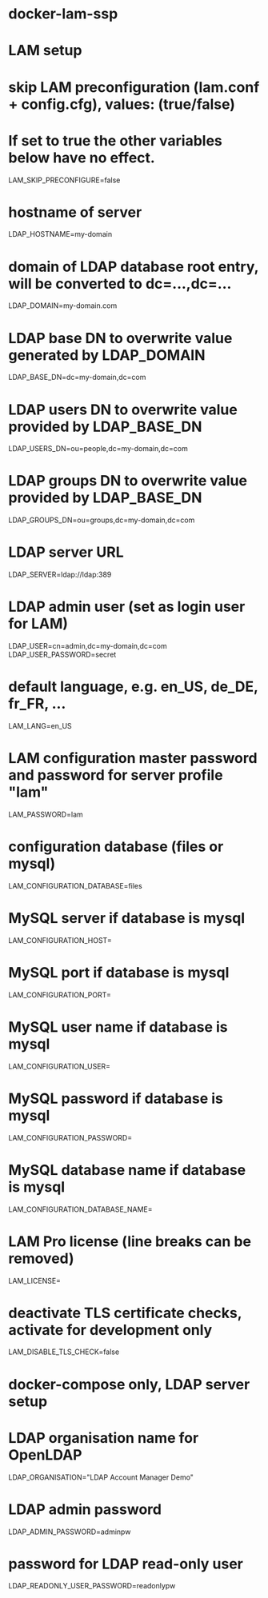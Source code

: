 # docker-lam-ssp
#
# LAM setup
#
# skip LAM preconfiguration (lam.conf + config.cfg), values: (true/false)
# If set to true the other variables below have no effect.
LAM_SKIP_PRECONFIGURE=false
# hostname of server
LDAP_HOSTNAME=my-domain
# domain of LDAP database root entry, will be converted to dc=...,dc=...
LDAP_DOMAIN=my-domain.com
# LDAP base DN to overwrite value generated by LDAP_DOMAIN
LDAP_BASE_DN=dc=my-domain,dc=com
# LDAP users DN to overwrite value provided by LDAP_BASE_DN
LDAP_USERS_DN=ou=people,dc=my-domain,dc=com
# LDAP groups DN to overwrite value provided by LDAP_BASE_DN
LDAP_GROUPS_DN=ou=groups,dc=my-domain,dc=com
# LDAP server URL
LDAP_SERVER=ldap://ldap:389
# LDAP admin user (set as login user for LAM)
LDAP_USER=cn=admin,dc=my-domain,dc=com
LDAP_USER_PASSWORD=secret
# default language, e.g. en_US, de_DE, fr_FR, ...
LAM_LANG=en_US
# LAM configuration master password and password for server profile "lam"
LAM_PASSWORD=lam

# configuration database (files or mysql)
LAM_CONFIGURATION_DATABASE=files
# MySQL server if database is mysql
LAM_CONFIGURATION_HOST=
# MySQL port if database is mysql
LAM_CONFIGURATION_PORT=
# MySQL user name if database is mysql
LAM_CONFIGURATION_USER=
# MySQL password if database is mysql
LAM_CONFIGURATION_PASSWORD=
# MySQL database name if database is mysql
LAM_CONFIGURATION_DATABASE_NAME=

# LAM Pro license (line breaks can be removed)
LAM_LICENSE=

# deactivate TLS certificate checks, activate for development only
LAM_DISABLE_TLS_CHECK=false

#
# docker-compose only, LDAP server setup
#
# LDAP organisation name for OpenLDAP
LDAP_ORGANISATION="LDAP Account Manager Demo"
# LDAP admin password
LDAP_ADMIN_PASSWORD=adminpw
# password for LDAP read-only user
LDAP_READONLY_USER_PASSWORD=readonlypw
